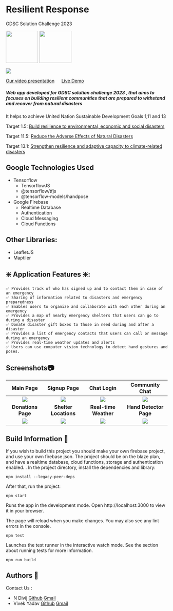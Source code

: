 # Resilient Response
GDSC Solution Challenge 2023

<img src="https://i.ibb.co/fvRxNz7/firebase.png" width="100"/>    <img src="https://i.ibb.co/wgcWYt2/tensorflow-ar21.png" width="100">

![](https://i.ibb.co/N6F9D8P/banner.png)

[Our video presentation](https://www.youtube.com/watch?v=a0wbma13RkM)  &emsp; [Live Demo](https://gdsc-23.vercel.app/)


##### Web app developed for GDSC solution challenge 2023  , that aims to focuses on building resilient communities that are prepared to withstand and recover from natural disasters

It helps to achieve United Nation Sustainable Development Goals 1,11  and 13 

Target 1.5:  [Build resilience to environmental, economic and social disasters](https://sdg-tracker.org/no-poverty)

Target 11.5: [Reduce the Adverse Effects of Natural Disasters](https://sdg-tracker.org/cities)

Target 13.1: [Strengthen resilience and adaptive capacity to climate-related disasters](https://sdg-tracker.org/climate-change)

## Google Technologies Used
- Tensorflow
    - TensorflowJS
    - @tensorflow/tfjs
    - @tensorflow-models/handpose
- Google Firebase
    - Realtime Database
    - Authentication
    - Cloud Messaging
    - Cloud Functions

## Other Libraries:
- LeafletJS
- Maptiler

## ❇️ Application Features ❇️:
    ✅ Provides track of who has signed up and to contact them in case of an emergency
    ✅ Sharing of information related to disasters and emergency preparedness 
    ✅ Enables users to organize and collaborate with each other during an emergency
    ✅ Provides a map of nearby emergency shelters that users can go to during a disaster
    ✅ Donate disaster gift boxes to those in need during and after a disaster
    ✅ Provides a list of emergency contacts that users can call or message during an emergency
    ✅ Provides real-time weather updates and alerts
    ✅ Users can use computer vision technology to detect hand gestures and poses.
    
  
## Screenshots📷
|       **Main Page**                |              **Signup Page**       |        **Chat Login**                     |            **Community Chat**        |
|:----------------------------------:|:----------------------------------:|:----------------------------------:|:----------------------------------:|
|![](https://i.ibb.co/nDM7hbT/homePage.jpg)|![](https://i.ibb.co/wBQd9Bk/signup-Page.jpg)|![](https://i.ibb.co/0sLMw0d/chat-Login.jpg)|![](https://i.ibb.co/F59twH7/community-Chat.jpg)|
|         **Donations Page**      |         **Shelter Locations**       |           **Real-time Weather**     |           **Hand Detector Page**           |
|![](https://i.ibb.co/k44zgyX/donation-Page.jpg)|![](https://i.ibb.co/WzBV5sD/shelter-Address.jpg)|![](https://i.ibb.co/d60km3Z/real-Time-Weather.jpg)|![](https://i.ibb.co/5MBZ8DB/hand-Detector.jpg)|


## Build Information 🧰 
If you wish to build this project you should make your own firebase project, and use your own firebase json. The project should be on the blaze plan, and have a realtime database, cloud functions, storage and authentication enabled.
.
In the project directory, install the dependencies and library:

```npm install --legacy-peer-deps```

After that, run the project:

```npm start```

Runs the app in the development mode.
Open http://localhost:3000 to view it in your browser.

The page will reload when you make changes.
You may also see any lint errors in the console.

```npm test```

Launches the test runner in the interactive watch mode.
See the section about running tests for more information.

```npm run build```


## Authors 📃
Contact Us :
- N Divij [Github](https://github.com/N-45div) [Gmail](ndivij2004@gmail.com)
- Vivek Yadav [Github](https://github.com/enpvivek) [Gmail](enpvivek@gmail.com)
